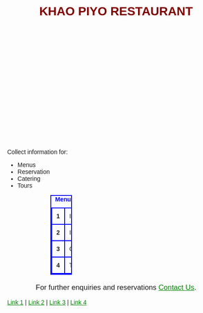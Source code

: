<!DOCTYPE html>
<html lang="en">
<head>
    <meta charset="UTF-8">
    <meta name="viewport" content="width=device-width, initial-scale=1.0">
    <title>Eat Healthy Live Healthy</title>
    <style>
        body {
            font-family: Arial, sans-serif;
        }
        h1 {
            color: maroon;
            text-align: center; /* Centers the heading */
        }
        h2 img {
            margin-left: 800px; /* Add space between text and image */
            height: 250px; /* Resize the image to be smaller */
            width: auto; /* Maintain aspect ratio */
        }
        table {
            width: 10%;
            border: 2px solid blue;
            border-collapse: collapse;
            margin-left: 100px;
        }
        caption {
            color: blue;
            font-weight: bold;
        }
        th, td {
            border: 2px solid blue;
            padding: 10px;
        }
        a:link {
            color: green;
        }
        a:visited {
            color: red;
        }
        a:active {
            color: blue;
        }
        .contact {
            margin-top: 20px;
            text-align: center; /* Centers the text */
            font-size: larger;
        }
    </style>
</head>
<body>
    <h1>
        KHAO PIYO RESTAURANT
    </h1>
    <h2><img src="./imgg.jpg" alt="Restaurant Image"></h2>
    <p>Collect information for:</p>
    <ul>
        <li>Menus</li>
        <li>Reservation</li>
        <li>Catering</li>
        <li>Tours</li>
    </ul>
    <table>
        <caption>Menus Available are</caption>
        <tr>
            <th>1</th>
            <td>INDIAN</td>
        </tr>
        <tr>
            <th>2</th>
            <td>ITALIAN</td>
        </tr>
        <tr>
            <th>3</th>
            <td>CONTINENTAL</td>
        </tr>
        <tr>
            <th>4</th>
            <td>THAI</td>
        </tr>
    </table>
    <div class="contact">
        <p>For further enquiries and reservations <a href="mailto:abc@xyz.com">Contact Us</a>.</p>
    </div>
    <p>
        <a href="one.html">Link 1</a> |
        <a href="two.html">Link 2</a> |
        <a href="three.html">Link 3</a> |
        <a href="four.html">Link 4</a>
    </p>
</body>
</html>
